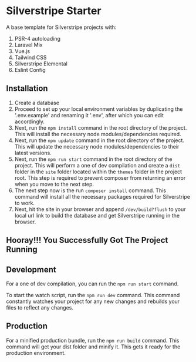 # Silverstripe Starter

A base template for Silverstripe projects with:
1. PSR-4 autoloading
2. Laravel Mix
3. Vue.js
4. Tailwind CSS
5. Silverstripe Elemental
6. Eslint Config

## Installation ##

1. Create a database
2. Proceed to set up your local environment variables by duplicating the '.env.example' and renaming it '.env', after which you can edit accordingly.
3. Next, run the `npm install` command in the root directory of the project. This will install the necessary node modules/dependencies required.
4. Next, run the `npm update` command in the root directory of the project. This will update the necessary node modules/dependencies to their latest versions.
5. Next, run the `npm run start` command in the root directory of the project. This will perform a one of dev compilation and create a `dist` folder in 
  the `site` folder located within the `themes` folder in the project root. This step is required to prevent composer from returning an error when you move to the next step.
6. The next step now is the run `composer install` command. This command will install all the necessary packages required for Silverstripe to work.
7. Next, hit the site in your browser and append `/dev/build?flush` to your local url link to build the database and get Silverstripe running in the browser.

## Hooray!!! You Successfully Got The Project Running ##

## Development ##
For a one of dev compilation, you can run the `npm run start` command. 

To start the watch script, run the `npm run dev` command. This command constantly watches your project for any new changes and rebuilds your files to reflect any changes.

## Production ##
For a minified production bundle, run the `npm run build` command. This command will get your dist folder and minify it. This gets it ready for the production environment.
